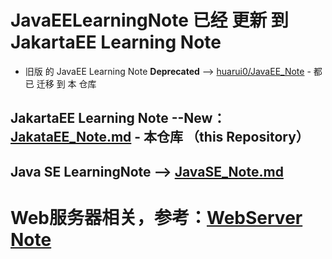# JavaEELearningNote 已经 更新 到 JakartaEE Learning Note
  * 旧版 的 JavaEE Learning Note **Deprecated** --> [huarui0/JavaEE_Note](https://github.com/huarui0/JavaEE_Note/tree/master) - 都已 迁移 到 本 仓库

## JakartaEE Learning Note --**New**：[JakataEE_Note.md](https://github.com/squirrel-nest/JakartaEE_Note/blob/master/JakartaEE_Note.md) - 本仓库 （this Repository）<br>

## Java SE LearningNote --> [JavaSE_Note.md](https://github.com/squirrel-nest/JavaSELearningNote/blob/master/JavaSE_Note.md)<br>

# Web服务器相关，参考：[WebServer Note](https://github.com/huarui0/WebServer_Note)<br>
